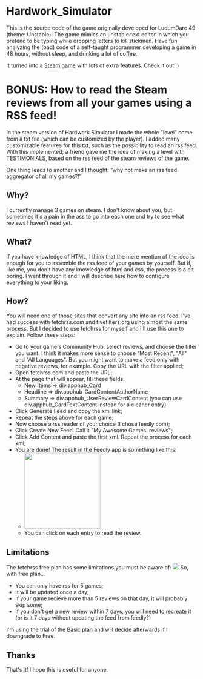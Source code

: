           

# Hardwork_Simulator

This is the source code of the game originally developed for LudumDare 49 (theme: Unstable). The game mimics an unstable text editor in which you pretend to be typing while dropping letters to kill stickmen. Have fun analyzing the (bad) code of a self-taught programmer developing a game in 48 hours, without sleep, and drinking a lot of coffee.

It turned into a [Steam game](https://store.steampowered.com/app/1781880/Hardwork_Simulator) with lots of extra features. Check it out :)

# BONUS: How to read the Steam reviews from all your games using a RSS feed!

In the steam version of Hardwork Simulator I made the whole "level" come from a txt file (which can be customized by the player). I added many customizable features for this txt, such as the possibility to read an rss feed. With this implemented, a friend gave me the idea of making a level with TESTIMONIALS, based on the rss feed of the steam reviews of the game.

One thing leads to another and I thought: “why not make an rss feed aggregator of all my games?!”

## Why?

I currently manage 3 games on steam. I don't know about you, but sometimes it's a pain in the ass to go into each one and try to see what reviews I haven't read yet.

## What?

If you have knowledge of HTML, I think that the mere mention of the idea is enough for you to assemble the rss feed of your games by yourself. But if, like me, you don't have any knowledge of html and css, the process is a bit boring. I went through it and I will describe here how to configure everything to your liking.

## How?

You will need one of those sites that convert any site into an rss feed. I've had success with fetchrss.com and fivefilters.org using almost the same process. But I decided to use fetchrss for myself and I ll use this one to explain. Follow these steps:
- Go to your game's Community Hub, select reviews, and choose the filter you want. I think it makes more sense to choose "Most Recent", "All" and "All Languages". But you might want to make a feed only with negative reviews, for example. Copy the URL with the filter applied;
- Open fetchrss.com and paste the URL;
- At the page that will appear, fill these fields:
	- New Items => div.apphub_Card
	- Headline => div.apphub_CardContentAuthorName
	- Summary => div.apphub_UserReviewCardContent (you can use div.apphub_CardTextContent instead for a cleaner entry)
- Click Generate Feed and copy the xml link;
- Repeat the steps above for each game;
- Now choose a rss reader of your choice (I chose feedly.com);
- Click Create New Feed. Call it "My Awesome Games' reviews";
- Click Add Content and paste the first xml. Repeat the process for each xml;
- You are done! The result in the Feedly app is something like this:
	- <img src="https://i.imgur.com/pemMuIH.png" alt="" width="200"/>
	- You can click on each entry to read the review.
	
## Limitations
	
The fetchrss free plan has some limitations you must be aware of:
	![](https://i.imgur.com/lbBGP7g.png)
So, with free plan...
- You can only have rss for 5 games;
- It will be updated once a day;
- If your game recieve more than 5 reviews on that day, it will probably skip some;
- If you don't get a new review within 7 days, you will need to recreate it (or is it 7 days without updating the feed from feedly?)

I'm using the trial of the Basic plan and will decide afterwards if I downgrade to Free.

## Thanks
That's it! I hope this is useful for anyone.


